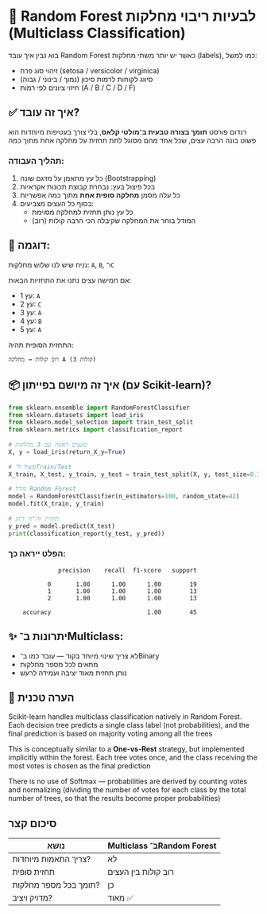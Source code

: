 # 🎯 Random Forest לבעיות ריבוי מחלקות (Multiclass Classification)
  
בוא נבין איך עובד Random Forest כאשר יש יותר משתי מחלקות (labels), כמו למשל:
- זיהוי סוג פרח (setosa / versicolor / virginica)
- סיווג לקוחות לרמות סיכון (נמוך / בינוני / גבוה)
- חיזוי ציונים לפי רמות (A / B / C / D / F)
  
## ✅ איך זה עובד?
  
רנדום פורסט **תומך בצורה טבעית ב־מולטי קלאס**, בלי צורך בעטיפות מיוחדות
הוא פשוט בונה הרבה עצים, שכל אחד מהם מסוגל לתת תחזית על מחלקה אחת מתוך כמה
  
### תהליך העבודה:
1. כל עץ מתאמן על מדגם שונה (Bootstrapping)
2. בכל פיצול בעץ: נבחרת קבוצת תכונות אקראיות
3. כל עלה מסמן **מחלקה סופית אחת** מתוך כמה אפשריות
4. בסוף כל העצים מצביעים:
   - כל עץ נותן תחזית למחלקה מסוימת
   - המודל בוחר את המחלקה שקיבלה הכי הרבה קולות (רוב)
  
  
## 🔢 דוגמה:
נניח שיש לנו שלוש מחלקות: `A`, `B`, ו־`C`
  
אם חמישה עצים נתנו את התחזיות הבאות:
- עץ 1: `A`
- עץ 2: `C`
- עץ 3: `A`
- עץ 4: `B`
- עץ 5: `A`
  
התחזית הסופית תהיה:
```
רוב קולות → מחלקה A (3 קולות)
```
  
## 📦 איך זה מיושם בפייתון (עם Scikit-learn)?
  
```python
from sklearn.ensemble import RandomForestClassifier
from sklearn.datasets import load_iris
from sklearn.model_selection import train_test_split
from sklearn.metrics import classification_report
  
# טוענים דאטה עם 3 מחלקות
X, y = load_iris(return_X_y=True)
  
# פיצול ל־Train/Test
X_train, X_test, y_train, y_test = train_test_split(X, y, test_size=0.3, random_state=42)
  
# מודל Random Forest
model = RandomForestClassifier(n_estimators=100, random_state=42)
model.fit(X_train, y_train)
  
# תחזית ודו"ח דיוק
y_pred = model.predict(X_test)
print(classification_report(y_test, y_pred))
```
  
### הפלט ייראה כך:
```
              precision    recall  f1-score   support
  
           0       1.00      1.00      1.00        19
           1       1.00      1.00      1.00        13
           2       1.00      1.00      1.00        13
  
    accuracy                           1.00        45
```
  
## ✨ יתרונות ב־Multiclass:
  
- לא צריך שינוי מיוחד בקוד — עובד כמו ב־Binary
- מתאים לכל מספר מחלקות
- נותן תחזית מאוד יציבה ועמידה לרעש
  
## 🧠 הערה טכנית
Scikit-learn handles multiclass classification natively in Random Forest. Each decision tree predicts a single class label (not probabilities), and the final prediction is based on majority voting among all the trees
  
This is conceptually similar to a **One-vs-Rest** strategy, but implemented implicitly within the forest. Each tree votes once, and the class receiving the most votes is chosen as the final prediction
  
There is no use of Softmax — probabilities are derived by counting votes and normalizing (dividing the number of votes for each class by the total number of trees, so that the results become proper probabilities)
  
## סיכום קצר
  
| נושא | Multiclass ב־Random Forest |
|------|----------------------------|
| צריך התאמות מיוחדות? | לא |
| תחזית סופית | רוב קולות בין העצים |
| תומך בכל מספר מחלקות? | כן |
| מדויק ויציב? | מאוד ✅ |
  
  
  